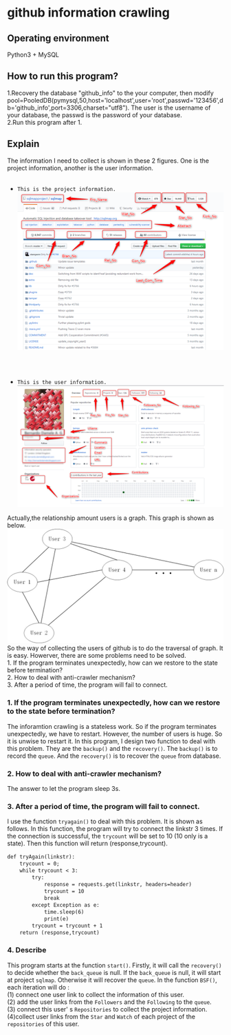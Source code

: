 github information crawling
===========================

## Operating environment

Python3 + MySQL


## How to run this program?
1.Recovery the database "github_info" to the your computer, then modify pool=PooledDB(pymysql,50,host='localhost',user='root',passwd='123456',db='github_info',port=3306,charset="utf8"). The user is the username of your database, the passwd is the password of your database.
<br>2.Run this program after 1.


## Explain
The information I need to collect is shown in these 2 figures. One is the project information, another is the user information.
<br>
<br>

* `This is the project information.`
![image](https://github.com/HJX-zhanS/github-information-crawling/blob/master/projectinfo.png)
 <br>
 <br>
 
* `This is the user information.`
![image](https://github.com/HJX-zhanS/github-information-crawling/blob/master/userinfo.png)
 
 
Actually,the relationship amount users is a graph. This graph is shown as below.
![image](https://github.com/HJX-zhanS/github-information-crawling/blob/master/userrelationship.jpg)
<br>
So the way of collecting the users of github is to do the traversal of graph. It is easy. Howerver, there are some problems need to be solved.
<br>1. If the program terminates unexpectedly, how can we restore to the state before termination?
<br>2. How to deal with anti-crawler mechanism?
<br>3. After a period of time, the program will fail to connect.
<br>
### 1. If the program terminates unexpectedly, how can we restore to the state before termination?
The inforamtion crawling is a stateless work. So if the program terminates unexpectedly, we have to restart. However, the number of users is huge. So it is unwise to restart it. In this program, I design two function to deal with this problem. They are the `backup()` and the `recovery()`. The `backup()` is to record the `queue`. And the `recovery()` is to recover the `queue` from database.
### 2. How to deal with anti-crawler mechanism?
The answer to let the program sleep 3s.
### 3. After a period of time, the program will fail to connect.
I use the function `tryagain()` to deal with this problem. It is shown as follows. In this function, the program will try to connect the linkstr 3 times. If the connection is successful, the `trycount` will be set to 10 (10 only is a state). Then this function will return (response,trycount).
```
def tryAgain(linkstr):
    trycount = 0;
    while trycount < 3:
        try:
            response = requests.get(linkstr, headers=header)
            trycount = 10
            break
        except Exception as e:
            time.sleep(6)
            print(e)
        trycount = trycount + 1
    return (response,trycount)
 ```
### 4. Describe
This program starts at the function `start()`. Firstly, it will call the `recovery()` to decide whether the `back_queue` is null. If the `back_queue` is null, it will start at project `sqlmap`. Otherwise it will recover the `queue`. In the function `BSF()`, each iteration will do :
<br>
(1) connect one user link to collect the information of this user.
<br>
(2) add the user links from the `Followers` and the `Following` to the `queue`.
<br>
(3) connect this user' s `Repositories` to collect the project information.
<br> 
(4)collect user links from the `Star` and `Watch` of each project of the `repositories` of this user.
